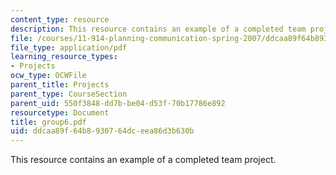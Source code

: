 ```yaml
---
content_type: resource
description: This resource contains an example of a completed team project.
file: /courses/11-914-planning-communication-spring-2007/ddcaa89f64b8930764dceea86d3b630b_group6.pdf
file_type: application/pdf
learning_resource_types:
- Projects
ocw_type: OCWFile
parent_title: Projects
parent_type: CourseSection
parent_uid: 550f3848-dd7b-be04-d53f-70b17786e892
resourcetype: Document
title: group6.pdf
uid: ddcaa89f-64b8-9307-64dc-eea86d3b630b
---
```

This resource contains an example of a completed team project.

